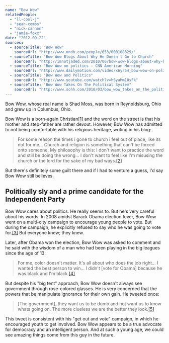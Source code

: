 ```yaml
---
name: "Bow Wow"
relatedPeople:
  - "ll-cool-j"
  - "sean-combs"
  - "nick-cannon"
  - "jamie-foxx"
date: "2012-09-22"
sources:
  - sourceTitle: "Bow Wow"
    sourceUrl: "http://www.nndb.com/people/653/000108329/"
  - sourceTitle: "Bow Wow Blogs About Why He Doesn't Go to Church"
    sourceUrl: "http://imnotjaded.com/2010/06/bow-wow-blogs-about-why-he-doesnt-go-to-church/"
  - sourceTitle: "Bow Wow on politics – CNN American Morning"
    sourceUrl: "http://www.dailymotion.com/video/x6yr54_bow-wow-on-politics-cnn-american-mo_news"
  - sourceTitle: "Bow Wow and Politics"
    sourceUrl: "http://www.youtube.com/watch?v=hSyaMm18sFk"
  - sourceTitle: "Bow Wow Takes On The Political System"
    sourceUrl: "http://www.sohh.com/2010/03/bow_wow_takes_on_the_political_system_th.html"
---
```


Bow Wow, whose real name is Shad Moss, was born in Reynoldsburg, Ohio and grew up in Columbus, Ohio.

Bow Wow is a born-again Christian<a class="source-citation" href="http://www.nndb.com/people/653/000108329/" title="Bow Wow">[1]</a> and the word on the street is that his mother and step-father are rather devout. However, Bow Wow has admitted to not being comfortable with his religious heritage, writing in his blog:

>For some reason the times i gone to church i feel out of place, like its not for me… Church and religion is something that can't be forced onto someone. My philosophy is this: I don't want to practice the word and still be doing the wrong… I don't want to feel like I'm misusing the church or the lord for the sake of my bad ways.<a class="source-citation" href="http://imnotjaded.com/2010/06/bow-wow-blogs-about-why-he-doesnt-go-to-church/" title="Bow Wow Blogs About Why He Doesn&apos;t Go to Church">[2]</a>

But there's definitely some guilt there and if I had to venture a guess, I'd say Bow Wow still believes.


## Politically sly and a prime candidate for the Independent Party

Bow Wow cares about politics. He really seems to. But he's very careful about his words. In 2008 amidst Barack Obama election fever, Bow Wow went on a multi-city campaign to encourage young people to vote. But during the campaign, he explicitly refused to say who he was going to vote for.<a class="source-citation" href="http://www.dailymotion.com/video/x6yr54_bow-wow-on-politics-cnn-american-mo_news" title="Bow Wow on politics – CNN American Morning">[3]</a> But everyone knew; they knew.

Later, after Obama won the election, Bow Wow was asked to comment and he said with the wisdom of a man who had been playing in the big leagues since the age of 13:

>For me, color doesn't matter. It's all about who does the job right… I wanted the best person to win… I didn't [vote for Obama] because he was black and I'm black.<a class="source-citation" href="http://www.youtube.com/watch?v=hSyaMm18sFk" title="Bow Wow and Politics">[4]</a>

But despite his "big tent" approach, Bow Wow doesn't always see government through rose-colored glasses. He is very concerned that the powers that be manipulate ignorance for their own gain. He tweeted once:

>[The government], they want us to be dumb and not want us to know whats going on. The more clueless we are the better they look.<a class="source-citation" href="http://www.sohh.com/2010/03/bow_wow_takes_on_the_political_system_th.html" title="Bow Wow Takes On The Political System">[5]</a>

This tweet is consistent with his "get out and vote" campaign, in which he encouraged youth to get involved. Bow Wow appears to be a true advocate for democracy and an intelligent person. And at such a young age, we could see amazing things come from this guy in the future.